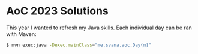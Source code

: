 # AoC 2023 Solutions

This year I wanted to refresh my Java skills. Each individual day can be ran with Maven:

```sh
$ mvn exec:java -Dexec.mainClass="me.svana.aoc.Day{n}"
```
